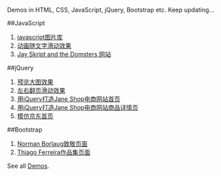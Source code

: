 Demos in HTML, CSS, JavaScript, jQuery, Bootstrap etc. Keep updating...

##JavaScript
1. [javascript图片库](http://zhouxiaoshu.com/demo/javascript/gallery.html)
2. [动画随文字滑动效果](http://zhouxiaoshu.com/demo/javascript/list.html)
3. [Jay Skript and the Domsters 网站](http://zhouxiaoshu.com/demo/javascript/index.html)

##jQuery
1. [预览大图效果](http://zhouxiaoshu.com/demo/javascript/amplifyImage.html)
2. [左右翻页滑动效果](http://zhouxiaoshu.com/demo/javascript/displayVideo.html)
3. [用jQuery打造Jane Shop电商网站首页](http://zhouxiaoshu.com/demo/javascript/shop.html)
4. [用jQuery打造Jane Shop电商网站商品详情页](http://zhouxiaoshu.com/demo/javascript/goodsdetail.html)
5. [模仿京东首页](http://zhouxiaoshu.com/demo/javascript/jingdong.html)

##Bootstrap
1. [Norman Borlaug致敬页面](http://zhouxiaoshu.com/demo/javascript/tribute.html)
2. [Thiago Ferreira作品集页面](http://zhouxiaoshu.com/demo/javascript/portfolio.html)


See all [Demos](http://zhouxiaoshu.com/demo/).

